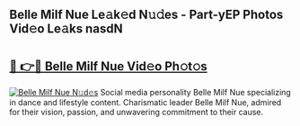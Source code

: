 ## Belle Milf Nue Le𝚊k𝚎d N𝚞𝚍es - Part-yEP Photos Vid𝚎o Le𝚊ks nasdN

# <h2><a href="http://fb0jaoq.evod.top/?m=Belle+Milf+Nue">🔗 👉🔴 Belle Milf Nue Vid𝚎o Ph𝚘t𝚘s</a></h2>

[![Belle Milf Nue N𝚞d𝚎s](https://i.imgur.com/8V9OHl7.gif)](http://fb0jaoq.evod.top/?m=Belle+Milf+Nue)
Social media personality Belle Milf Nue specializing in dance and lifestyle content. Charismatic leader Belle Milf Nue, admired for their vision, passion, and unwavering commitment to their cause. 
